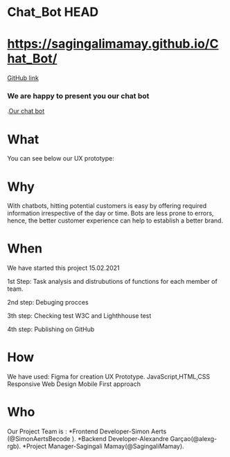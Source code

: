 # Chat_Bot HEAD
https://sagingalimamay.github.io/Chat_Bot/
=======
 [GitHub link](https://sagingalimamay.github.io/Chat_Bot/. )
 
### We are happy to present you our chat bot
.[Our chat bot](https://sagingalimamay.github.io/Chat_Bot/. )


# What
You can see below our UX prototype:

# Why

With chatbots, hitting potential customers is easy by offering required information irrespective of the day or time. Bots are less prone to errors, hence, the better customer experience can help to establish a better brand.

# When
We have started this project 15.02.2021 


1st Step: Task analysis and distrubutions of functions for each member of team.


2nd step: Debuging procces


3th step: Checking test W3C and Lighthhouse test


4th step: Publishing on GitHub



# How

We have used:
Figma for creation UX Prototype.
JavaScript,HTML,CSS
Responsive Web Design
Mobile First approach

# Who 
Our Project Team is :
*Frontend Developer-Simon Aerts (@SimonAertsBecode ).
*Backend Developer-Alexandre Garçao(@alexg-rgb).
*Project Manager-Sagingali Mamay(@SagingaliMamay).



